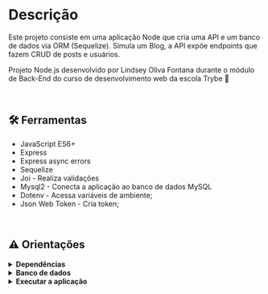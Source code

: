 # Descrição
Este projeto consiste em uma aplicação Node que cria uma API e um banco de dados via ORM (Sequelize). Simula um Blog, a API expõe endpoints que fazem CRUD de posts e usuários.
<br />

Projeto Node.js desenvolvido por Lindsey Oliva Fontana durante o módulo de Back-End do curso de desenvolvimento web da escola Trybe 🚀

<br />

## 🛠 Ferramentas
* JavaScript ES6+
* Express
* Express async errors
* Sequelize
* Joi - Realiza validações
* Mysql2 - Conecta a aplicação ao banco de dados MySQL
* Dotenv - Acessa variáveis de ambiente;
* Json Web Token - Cria token;
<br />

## ⚠️ Orientações
<details>
<summary><strong>Dependências</strong></summary>

* npm install
* npm i node
* npm i express express-async-errors
* npm i sequelize sequelize-cli
* npm i mysql2
* npm i dotenv
* npm i jsonwebtoken
<br />
</details>

<details>
<summary><strong> Banco de dados </strong></summary>
 <br />
<strong>Executar os comandos no terminal: </strong>
<br />
  
Para criar banco de dados
  * db:create
  * sequelize-cli db:migrate

Para popular banco de dados
 * db:seed:all
<br />
</details>

<details>
 <br />
 <summary><strong> Executar a aplicação </strong></summary>

  * npm start

</details>
